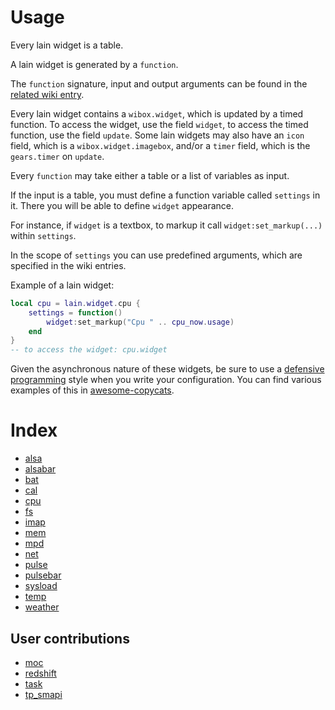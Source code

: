 # Usage

Every lain widget is a table.

A lain widget is generated by a `function`.

The `function` signature, input and output arguments can be found in the [related wiki entry](https://github.com/lcpz/lain/wiki/Widgets#index).

Every lain widget contains a `wibox.widget`, which is updated by a timed function. To access the widget, use the field `widget`, to access the timed function, use the field `update`. Some lain widgets may also have an `icon` field, which is a `wibox.widget.imagebox`, and/or a `timer` field, which is the `gears.timer` on `update`.

Every `function` may take either a table or a list of variables as input.

If the input is a table, you must define a function variable called `settings` in it. There you will be able to define `widget` appearance.

For instance, if `widget` is a textbox, to markup it call `widget:set_markup(...)` within `settings`.

In the scope of `settings` you can use predefined arguments, which are specified in the wiki entries.

Example of a lain widget:

```lua
local cpu = lain.widget.cpu {
    settings = function()
        widget:set_markup("Cpu " .. cpu_now.usage)
    end
}
-- to access the widget: cpu.widget
```

Given the asynchronous nature of these widgets, be sure to use a [defensive programming](https://github.com/lcpz/lain/issues/451#issuecomment-615450523) style when you write your configuration. You can find various examples of this in [awesome-copycats](https://github.com/lcpz/awesome-copycats).

# Index

- [alsa](https://github.com/lcpz/lain/wiki/alsa)
- [alsabar](https://github.com/lcpz/lain/wiki/alsabar)
- [bat](https://github.com/lcpz/lain/wiki/bat)
- [cal](https://github.com/lcpz/lain/wiki/cal)
- [cpu](https://github.com/lcpz/lain/wiki/cpu)
- [fs](https://github.com/lcpz/lain/wiki/fs)
- [imap](https://github.com/lcpz/lain/wiki/imap)
- [mem](https://github.com/lcpz/lain/wiki/mem)
- [mpd](https://github.com/lcpz/lain/wiki/mpd)
- [net](https://github.com/lcpz/lain/wiki/net)
- [pulse](https://github.com/lcpz/lain/wiki/pulse)
- [pulsebar](https://github.com/lcpz/lain/wiki/pulsebar)
- [sysload](https://github.com/lcpz/lain/wiki/sysload)
- [temp](https://github.com/lcpz/lain/wiki/temp)
- [weather](https://github.com/lcpz/lain/wiki/weather)

## User contributions

- [moc](https://github.com/lcpz/lain/wiki/moc)
- [redshift](https://github.com/lcpz/lain/wiki/redshift)
- [task](https://github.com/lcpz/lain/wiki/task)
- [tp_smapi](https://github.com/lcpz/lain/wiki/tp_smapi)
